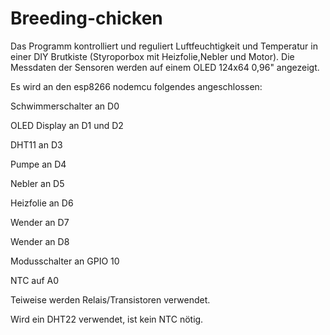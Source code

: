 # Breeding-chicken

Das Programm kontrolliert und reguliert Luftfeuchtigkeit und Temperatur in einer DIY Brutkiste (Styroporbox mit Heizfolie,Nebler und Motor). Die Messdaten der Sensoren werden auf einem OLED 124x64 0,96" angezeigt.

Es wird an den esp8266 nodemcu folgendes angeschlossen:

Schwimmerschalter an D0

OLED Display an D1 und D2

DHT11 an D3

Pumpe an D4

Nebler an D5

Heizfolie an D6

Wender an D7

Wender an D8

Modusschalter an GPIO 10

NTC auf A0

Teiweise werden Relais/Transistoren verwendet.

Wird ein DHT22 verwendet, ist kein NTC nötig.
